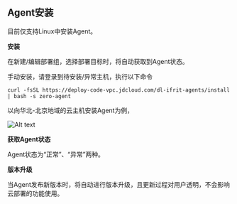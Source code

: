 ## Agent安装

目前仅支持Linux中安装Agent。

**安装**

在新建/编辑部署组，选择部署目标时，将自动获取到Agent状态。

手动安装，请登录到待安装/异常主机，执行以下命令

```
curl -fsSL https://deploy-code-vpc.jdcloud.com/dl-ifrit-agents/install | bash -s zero-agent
```

以向华北-北京地域的云主机安装Agent为例，

![Alt text](https://github.com/jdcloudcom/cn/blob/codedeploy/image/CodeDeploy/starting20.png)


**获取Agent状态**

Agent状态为“正常”、“异常”两种。


**版本升级**

当Agent发布新版本时，将自动进行版本升级，且更新过程对用户透明，不会影响云部署的功能使用。
